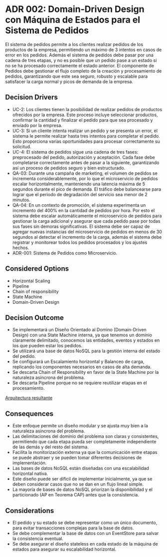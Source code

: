 # ADR 002: Domain-Driven Design con Máquina de Estados para el Sistema de Pedidos

El sistema de pedidos permite a los clientes realizar pedidos de los productos de la empresa, permitiendo un máximo de 3 intentos en casos de error en los pedidos.
Además el sistema de pedidos debe pasar por una cadena de tres etapas, y no es posible que un pedido pase a un estado si no se ha procesado correctamente el estado anterior.
El componente de Pedidos debe gestionar el flujo completo de la creación y procesamiento de pedidos, garantizando que este sea seguro, robusto y escalable para satisfacer la carga normal y picos de demanda de la empresa.

## Decision Drivers

- UC-2: Los clientes tienen la posibilidad de realizar pedidos de productos ofrecidos por la empresa. Este proceso incluye seleccionar productos, confirmar la cantidad y finalizar el pedido para que sea procesado y enviado por la empresa.
- UC-3: Si un cliente intenta realizar un pedido y se presenta un error, el sistema le permite realizar hasta tres intentos para completar el pedido. Esto proporciona varias oportunidades para procesar correctamente su solicitud.
- UC-4: El sistema de pedidos sigue una cadena de tres fases: preprocesado del pedido, autorización y aceptación. Cada fase debe completarse correctamente antes de pasar a la siguiente, garantizando así un proceso de pedidos seguro y bien estructurado.
- QA-03: Durante una campaña de marketing, el volumen de pedidos se incrementa considerablemente, por lo que el microservicio de pedidos escalar horizontalmente, manteniendo una latencia máxima de 5 segundos durante el pico de demanda. El tráfico debe balancearse para lograr que el periodo de degradación del servicio sea menor de 2 minutos.
- QA-04: En un contexto de promoción, el sistema experimenta un incremento del 400% en la cantidad de pedidos por hora. Por esto el sistema debe escalar automáticamente el microservicio de pedidos para gestionar la carga adicional y asegurar que cada pedido pase por todas sus fases sin demoras significativas. El sistema debe ser capaz de agregar nuevas instancias del microservicio de pedidos en menos de 30 segundos al detectar el incremento de la carga, además el sistema debe registrar y monitorear todos los pedidos procesados y los ajustes hechos.
- ADR-001: Sistema de Pedidos como Microservicio.

## Considered Options

- Horizontal Scaling
- Pipeline
- Chain of responsibility
- State Machine
- Domain-Driven Design

## Decision Outcome

- Se implementará un Diseño Orientado al Domino (Domain-Driven Design) con una State Machine interna, ya que tenemos un dominio claramente delimitado, conocemos las entidades, eventos y estados en los que pueden estar los pedidos.
- Se utilizará una base de datos NoSQL para la gestión interna del estado del pedido.
- Se configurará un Escalamiento horizontal y Balanceo de carga, replicando los componentes necesarios en casos de alta demanda.
- Se descarta Chain of Responsibility en favor de la State Machine por la naturaleza asíncrona del problema.
- Se descarta Pipeline porque no se requiere reutilizar etapas en el procesamiento.

[Arquitectura resultante](./imagenes/ADR-002-ddd-microservicio-pedidos.md)

## Consequences

- Este enfoque permite un diseño modular y se ajusta muy bien a la naturaleza asíncrona del problema.
- Las delimitaciones del dominio del problema son claras y consistentes, permitiendo que cada etapa pueda ser completamente independiente de las demás y del resto del sistema.
- Facilita la monitorización externa ya que la comunicación entre etapas se puede abstraer y se pueden tomar diferentes decisiones de implementación.
- Las bases de datos NoSQL están diseñadas con una escalabilidad horizontal nativa.
- Este diseño puede ser dificil de implementar inicialmente, ya que se deben considerar casos que no se dan en un flujo lineal simple.
- La mayoría de bases de datos NoSQL priorizan la disponibilidad y el particionado (AP en Teorema CAP) antes que la consistencia.

## Considerations

- El pedido y su estado se debe representar como un único documento, para evitar transacciones complejas para la base de datos.
- Se debe complementar la base de datos con un EventStore para salvar la consistencia eventual.
- Se debe asegurar el diseño stateless en cada estado de la máquina de estados para asegurar su escalabilidad horizontal.
